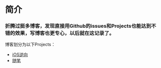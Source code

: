 # 简介  
### 折腾过挺多博客，发现直接用Github的issues和Projects也能达到不错的效果，写博客也更专心，以后就在这记录了。  
博客划分为以下Projects：  
* [iOS逆向](https://github.com/LeonQi0317/LeonQi0317.github.io/projects/1)  
* [随笔](https://github.com/LeonQi0317/LeonQi0317.github.io/projects/2)